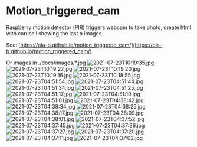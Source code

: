 # Motion_triggered_cam
Raspberry motion detector (PIR) triggers webcam to take photo, create html with carusell showing the last n images.

See: [https://ola-b.github.io/motion_triggered_cam/](https://ola-b.github.io/motion_triggered_cam/)


Or images in ./docs/images/*.jpg
![2021-07-23T10:19:35.jpg](https://github.com/Ola-B/motion_triggered_cam/blob/main/docs/images/2021-07-23T10:19:35.jpg "2021-07-23T10:19:35.jpg")
![2021-07-23T10:19:27.jpg](https://github.com/Ola-B/motion_triggered_cam/blob/main/docs/images/2021-07-23T10:19:27.jpg "2021-07-23T10:19:27.jpg")
![2021-07-23T10:19:20.jpg](https://github.com/Ola-B/motion_triggered_cam/blob/main/docs/images/2021-07-23T10:19:20.jpg "2021-07-23T10:19:20.jpg")
![2021-07-23T10:19:16.jpg](https://github.com/Ola-B/motion_triggered_cam/blob/main/docs/images/2021-07-23T10:19:16.jpg "2021-07-23T10:19:16.jpg")
![2021-07-23T10:18:55.jpg](https://github.com/Ola-B/motion_triggered_cam/blob/main/docs/images/2021-07-23T10:18:55.jpg "2021-07-23T10:18:55.jpg")
![2021-07-23T04:51:54.jpg](https://github.com/Ola-B/motion_triggered_cam/blob/main/docs/images/2021-07-23T04:51:54.jpg "2021-07-23T04:51:54.jpg")
![2021-07-23T04:51:44.jpg](https://github.com/Ola-B/motion_triggered_cam/blob/main/docs/images/2021-07-23T04:51:44.jpg "2021-07-23T04:51:44.jpg")
![2021-07-23T04:51:34.jpg](https://github.com/Ola-B/motion_triggered_cam/blob/main/docs/images/2021-07-23T04:51:34.jpg "2021-07-23T04:51:34.jpg")
![2021-07-23T04:51:25.jpg](https://github.com/Ola-B/motion_triggered_cam/blob/main/docs/images/2021-07-23T04:51:25.jpg "2021-07-23T04:51:25.jpg")
![2021-07-23T04:51:17.jpg](https://github.com/Ola-B/motion_triggered_cam/blob/main/docs/images/2021-07-23T04:51:17.jpg "2021-07-23T04:51:17.jpg")
![2021-07-23T04:51:10.jpg](https://github.com/Ola-B/motion_triggered_cam/blob/main/docs/images/2021-07-23T04:51:10.jpg "2021-07-23T04:51:10.jpg")
![2021-07-23T04:51:01.jpg](https://github.com/Ola-B/motion_triggered_cam/blob/main/docs/images/2021-07-23T04:51:01.jpg "2021-07-23T04:51:01.jpg")
![2021-07-23T04:38:42.jpg](https://github.com/Ola-B/motion_triggered_cam/blob/main/docs/images/2021-07-23T04:38:42.jpg "2021-07-23T04:38:42.jpg")
![2021-07-23T04:38:34.jpg](https://github.com/Ola-B/motion_triggered_cam/blob/main/docs/images/2021-07-23T04:38:34.jpg "2021-07-23T04:38:34.jpg")
![2021-07-23T04:38:25.jpg](https://github.com/Ola-B/motion_triggered_cam/blob/main/docs/images/2021-07-23T04:38:25.jpg "2021-07-23T04:38:25.jpg")
![2021-07-23T04:38:17.jpg](https://github.com/Ola-B/motion_triggered_cam/blob/main/docs/images/2021-07-23T04:38:17.jpg "2021-07-23T04:38:17.jpg")
![2021-07-23T04:38:09.jpg](https://github.com/Ola-B/motion_triggered_cam/blob/main/docs/images/2021-07-23T04:38:09.jpg "2021-07-23T04:38:09.jpg")
![2021-07-23T04:38:01.jpg](https://github.com/Ola-B/motion_triggered_cam/blob/main/docs/images/2021-07-23T04:38:01.jpg "2021-07-23T04:38:01.jpg")
![2021-07-23T04:37:52.jpg](https://github.com/Ola-B/motion_triggered_cam/blob/main/docs/images/2021-07-23T04:37:52.jpg "2021-07-23T04:37:52.jpg")
![2021-07-23T04:37:45.jpg](https://github.com/Ola-B/motion_triggered_cam/blob/main/docs/images/2021-07-23T04:37:45.jpg "2021-07-23T04:37:45.jpg")
![2021-07-23T04:37:36.jpg](https://github.com/Ola-B/motion_triggered_cam/blob/main/docs/images/2021-07-23T04:37:36.jpg "2021-07-23T04:37:36.jpg")
![2021-07-23T04:37:27.jpg](https://github.com/Ola-B/motion_triggered_cam/blob/main/docs/images/2021-07-23T04:37:27.jpg "2021-07-23T04:37:27.jpg")
![2021-07-23T04:37:20.jpg](https://github.com/Ola-B/motion_triggered_cam/blob/main/docs/images/2021-07-23T04:37:20.jpg "2021-07-23T04:37:20.jpg")
![2021-07-23T04:37:11.jpg](https://github.com/Ola-B/motion_triggered_cam/blob/main/docs/images/2021-07-23T04:37:11.jpg "2021-07-23T04:37:11.jpg")
![2021-07-23T04:37:02.jpg](https://github.com/Ola-B/motion_triggered_cam/blob/main/docs/images/2021-07-23T04:37:02.jpg "2021-07-23T04:37:02.jpg")
